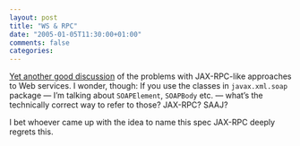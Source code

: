 ```yaml
---
layout: post
title: "WS & RPC"
date: "2005-01-05T11:30:00+01:00"
comments: false
categories: 
---
```


<p><a href="http://www.orablogs.com/pavlik/archives/000783.html">Yet another good discussion</a> of the problems with JAX-RPC-like approaches to Web services. I wonder, though: If you use the classes in <code>javax.xml.soap</code> package &#8212; I&#8217;m talking about <code>SOAPElement</code>, <code>SOAPBody</code> etc. &#8212; what&#8217;s the technically correct way to refer to those? JAX-RPC? SAAJ?</p>

<p>I bet whoever came up with the idea to name this spec JAX-RPC deeply regrets this.</p>


